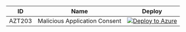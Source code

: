 | ID          | Name                                                             |Deploy|
| ----------- |------------------------------------------------------------------|------|
| AZT203      | Malicious Application Consent|[![Deploy to Azure](https://aka.ms/deploytoazurebutton)](https://portal.azure.com/#create/Microsoft.Template/uri/https%3A%2F%2Fraw.githubusercontent.com%2Fmicrosoft%2FAzDetectSuite%2Fmain%2FAzureThreatResearchMatrix%2FInitialAccess%2FAZT203%2FAZT203.json)|
